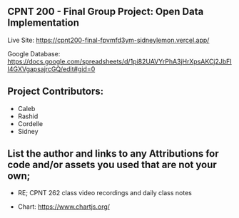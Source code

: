 ## CPNT 200 - Final Group Project: Open Data Implementation

Live Site: https://cpnt200-final-fpvmfd3ym-sidneylemon.vercel.app/

Google Database: https://docs.google.com/spreadsheets/d/1pi82UAVYrPhA3jHrXpsAKCj2JbFII4GXVgapsajrcGQ/edit#gid=0

## Project Contributors:

- Caleb
- Rashid
- Cordelle
- Sidney

## List the author and links to any Attributions for code and/or assets you used that are not your own;

- RE; CPNT 262 class video recordings and daily class notes

- Chart: https://www.chartjs.org/
